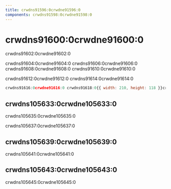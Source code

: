 ```yaml
---
title: crwdns91596:0crwdne91596:0
components: crwdns91598:0crwdne91598:0
---
```


# crwdns91600:0crwdne91600:0

<p class="description">crwdns91602:0crwdne91602:0</p>

crwdns91604:0crwdne91604:0 crwdns91606:0crwdne91606:0 crwdns91608:0crwdne91608:0 crwdns91610:0crwdne91610:0

crwdns91612:0crwdne91612:0 crwdns91614:0crwdne91614:0

```jsx
crwdns91616:0crwdne91616:0 crwdns91618:0{{ width: 210, height: 118 }}crwdnd91618:0{item.title}crwdnd91618:0{item.src}crwdnd91618:0{210}crwdnd91618:0{118}crwdne91618:0
```

## crwdns105633:0crwdne105633:0

crwdns105635:0crwdne105635:0

crwdns105637:0crwdne105637:0

## crwdns105639:0crwdne105639:0

crwdns105641:0crwdne105641:0

## crwdns105643:0crwdne105643:0

crwdns105645:0crwdne105645:0